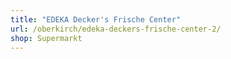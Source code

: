 ```yaml
---
title: "EDEKA Decker's Frische Center"
url: /oberkirch/edeka-deckers-frische-center-2/
shop: Supermarkt
---
```

